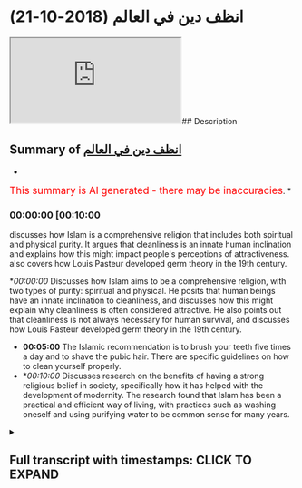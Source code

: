 # انظف دين في العالم (2018-10-21)

<iframe loading='lazy' src='https://www.youtube.com/embed/gIZUB0FNOc8'></iframe>## Description



## Summary of [انظف دين في العالم](https://www.youtube.com/watch?v=gIZUB0FNOc8)


*

<span style="color:red; font-size:125%">This summary is AI generated - there may be inaccuracies</span>. [](/)*

### <a onclick="modifyYTiframeseektime('600')">00:00:00 [00:10:00</a>

 discusses how Islam is a comprehensive religion that includes both spiritual and physical purity. It argues that cleanliness is an innate human inclination and explains how this might impact people's perceptions of attractiveness.  also covers how Louis Pasteur developed germ theory in the 19th century.

**<a onclick="modifyYTiframeseektime('0')">00:00:00</a>* Discusses how Islam aims to be a comprehensive religion, with two types of purity: spiritual and physical. He posits that human beings have an innate inclination to cleanliness, and discusses how this might explain why cleanliness is often considered attractive. He also points out that cleanliness is not always necessary for human survival, and discusses how Louis Pasteur developed germ theory in the 19th century.
* **<a onclick="modifyYTiframeseektime('300')">00:05:00</a>** The Islamic recommendation is to brush your teeth five times a day and to shave the pubic hair. There are specific guidelines on how to clean yourself properly.
* **<a onclick="modifyYTiframeseektime('600')">00:10:00</a>* Discusses research on the benefits of having a strong religious belief in society, specifically how it has helped with the development of modernity. The research found that Islam has been a practical and efficient way of living, with practices such as washing oneself and using purifying water to be common sense for many years.

<details><summary><h2>Full transcript with timestamps: CLICK TO EXPAND</h2></summary>

<a onclick="modifyYTiframeseektime('0)')">0:00:00 I was actually thinking about this today</a>
<a onclick="modifyYTiframeseektime('9)')">0:00:09 go ahead I was thinking about killing</a>
<a onclick="modifyYTiframeseektime('11)')">0:00:11 this cuz you notice you know when we</a>
<a onclick="modifyYTiframeseektime('13)')">0:00:13 give tower to tower meaning like we give</a>
<a onclick="modifyYTiframeseektime('16)')">0:00:16 an invitation to non-muslims to look at</a>
<a onclick="modifyYTiframeseektime('18)')">0:00:18 its lemma to kind of create it on it and</a>
<a onclick="modifyYTiframeseektime('20)')">0:00:20 become Muslim even when we do that we</a>
<a onclick="modifyYTiframeseektime('23)')">0:00:23 usually give very um formulaic type</a>
<a onclick="modifyYTiframeseektime('26)')">0:00:26 evidences all right you know the Quran</a>
<a onclick="modifyYTiframeseektime('29)')">0:00:29 says this and makes these predictions</a>
<a onclick="modifyYTiframeseektime('30)')">0:00:30 and I'm guilty of this more than anyone</a>
<a onclick="modifyYTiframeseektime('32)')">0:00:32 else I'll do this myself but you know</a>
<a onclick="modifyYTiframeseektime('35)')">0:00:35 Allah</a>
<a onclick="modifyYTiframeseektime('36)')">0:00:36 do you know one easy thing to kind of</a>
<a onclick="modifyYTiframeseektime('38)')">0:00:38 identifies that list first and foremost</a>
<a onclick="modifyYTiframeseektime('40)')">0:00:40 Islam as a religion which aims to be</a>
<a onclick="modifyYTiframeseektime('42)')">0:00:42 all-encompassing in so much is that it</a>
<a onclick="modifyYTiframeseektime('45)')">0:00:45 actually attempts to agree an answer for</a>
<a onclick="modifyYTiframeseektime('48)')">0:00:48 every little thing we talked about</a>
<a onclick="modifyYTiframeseektime('49)')">0:00:49 sexual intercourse before and there's</a>
<a onclick="modifyYTiframeseektime('50)')">0:00:50 actually guidelines on how to pleasure a</a>
<a onclick="modifyYTiframeseektime('53)')">0:00:53 woman from a male perspective there is</a>
<a onclick="modifyYTiframeseektime('58)')">0:00:58 guidelines on how to this is how deep it</a>
<a onclick="modifyYTiframeseektime('60)')">0:01:00 gets one guy came to Sandman Pharisee</a>
<a onclick="modifyYTiframeseektime('64)')">0:01:04 said manifest is one of the Sahaba</a>
<a onclick="modifyYTiframeseektime('66)')">0:01:06 and this and he said he said to him does</a>
<a onclick="modifyYTiframeseektime('70)')">0:01:10 your prophet tell the people how to</a>
<a onclick="modifyYTiframeseektime('72)')">0:01:12 clean themselves after using the toilet</a>
<a onclick="modifyYTiframeseektime('74)')">0:01:14 he said yeah and he told them how the</a>
<a onclick="modifyYTiframeseektime('77)')">0:01:17 Prophet gave us guidance for now the</a>
<a onclick="modifyYTiframeseektime('79)')">0:01:19 point is Islam aims to be a</a>
<a onclick="modifyYTiframeseektime('80)')">0:01:20 comprehensive religion in terms of</a>
<a onclick="modifyYTiframeseektime('82)')">0:01:22 purity and being clean there are two</a>
<a onclick="modifyYTiframeseektime('85)')">0:01:25 kinds of purity once again we go to a</a>
<a onclick="modifyYTiframeseektime('86)')">0:01:26 dichotomy yeah there's a spiritual could</a>
<a onclick="modifyYTiframeseektime('89)')">0:01:29 you please ducati defy dichotomy it's</a>
<a onclick="modifyYTiframeseektime('91)')">0:01:31 like a dualism right so it's like two</a>
<a onclick="modifyYTiframeseektime('98)')">0:01:38 things right so here on the one hand we</a>
<a onclick="modifyYTiframeseektime('103)')">0:01:43 have a spiritual purity which is the</a>
<a onclick="modifyYTiframeseektime('106)')">0:01:46 most important and ordinal first came to</a>
<a onclick="modifyYTiframeseektime('107)')">0:01:47 purify people on the spiritual way okay</a>
<a onclick="modifyYTiframeseektime('109)')">0:01:49 and the Quran is mentioning mentions</a>
<a onclick="modifyYTiframeseektime('112)')">0:01:52 that you know that Abraham made dua for</a>
<a onclick="modifyYTiframeseektime('115)')">0:01:55 someone to come afterwards well use a</a>
<a onclick="modifyYTiframeseektime('117)')">0:01:57 key him where your alum will get a bowl</a>
<a onclick="modifyYTiframeseektime('118)')">0:01:58 Hekmat he purifies them and he teaches</a>
<a onclick="modifyYTiframeseektime('121)')">0:02:01 in the Quran like it's happened the</a>
<a onclick="modifyYTiframeseektime('122)')">0:02:02 Hickman which is the Sunnah the Prophet</a>
<a onclick="modifyYTiframeseektime('124)')">0:02:04 Muhammad SAW Salim is referred to</a>
<a onclick="modifyYTiframeseektime('126)')">0:02:06 insulted Jamaat the city of the Quran is</a>
<a onclick="modifyYTiframeseektime('128)')">0:02:08 that where is a key where Allen will get</a>
<a onclick="modifyYTiframeseektime('130)')">0:02:10 him well heck my he he is purifies them</a>
<a onclick="modifyYTiframeseektime('134)')">0:02:14 so if you</a>
<a onclick="modifyYTiframeseektime('134)')">0:02:14 vacation in chapters 91 of the Quran</a>
<a onclick="modifyYTiframeseektime('136)')">0:02:16 Sura to learn so little shams says Adela</a>
<a onclick="modifyYTiframeseektime('141)')">0:02:21 Hammonds acara the one who has purified</a>
<a onclick="modifyYTiframeseektime('144)')">0:02:24 himself has already succeeded his family</a>
<a onclick="modifyYTiframeseektime('148)')">0:02:28 so from a spiritual perspective this</a>
<a onclick="modifyYTiframeseektime('151)')">0:02:31 idea of purification now the thing is I</a>
<a onclick="modifyYTiframeseektime('154)')">0:02:34 put to this and I know how I might do</a>
<a onclick="modifyYTiframeseektime('157)')">0:02:37 another charla with him I'm gonna do a</a>
<a onclick="modifyYTiframeseektime('160)')">0:02:40 discussion of him on consciousness and</a>
<a onclick="modifyYTiframeseektime('161)')">0:02:41 first-person subjective consciousness</a>
<a onclick="modifyYTiframeseektime('163)')">0:02:43 all these kind of things but I put to</a>
<a onclick="modifyYTiframeseektime('165)')">0:02:45 you guys I'm gonna make this I'm gonna</a>
<a onclick="modifyYTiframeseektime('167)')">0:02:47 format this as a kind of thought</a>
<a onclick="modifyYTiframeseektime('169)')">0:02:49 exercise okay and this is actually</a>
<a onclick="modifyYTiframeseektime('172)')">0:02:52 experience all this is not a deduction</a>
<a onclick="modifyYTiframeseektime('174)')">0:02:54 type argument it's a thought experiment</a>
<a onclick="modifyYTiframeseektime('176)')">0:02:56 it's kind of like based on your</a>
<a onclick="modifyYTiframeseektime('177)')">0:02:57 experience yeah I put to you guys that</a>
<a onclick="modifyYTiframeseektime('180)')">0:03:00 human beings have an innate inclination</a>
<a onclick="modifyYTiframeseektime('183)')">0:03:03 to that which is clean I'd agree with</a>
<a onclick="modifyYTiframeseektime('185)')">0:03:05 that completely yeah from your</a>
<a onclick="modifyYTiframeseektime('186)')">0:03:06 experience I think most people in the</a>
<a onclick="modifyYTiframeseektime('188)')">0:03:08 world would agree that cleanliness</a>
<a onclick="modifyYTiframeseektime('190)')">0:03:10 attracts human beings not only actually</a>
<a onclick="modifyYTiframeseektime('193)')">0:03:13 from a biological or even evolutionary</a>
<a onclick="modifyYTiframeseektime('195)')">0:03:15 perspective there's no reason for that</a>
<a onclick="modifyYTiframeseektime('196)')">0:03:16 to be always the case okay</a>
<a onclick="modifyYTiframeseektime('198)')">0:03:18 there's no reason for us to prefer nice</a>
<a onclick="modifyYTiframeseektime('201)')">0:03:21 smells for example or nice beautiful</a>
<a onclick="modifyYTiframeseektime('204)')">0:03:24 things yeah like a sunset or something</a>
<a onclick="modifyYTiframeseektime('207)')">0:03:27 there's no biological advantage doesn't</a>
<a onclick="modifyYTiframeseektime('210)')">0:03:30 help us survive it doesn't actually help</a>
<a onclick="modifyYTiframeseektime('212)')">0:03:32 us survive so from that perspective the</a>
<a onclick="modifyYTiframeseektime('214)')">0:03:34 question is why do we like things that</a>
<a onclick="modifyYTiframeseektime('217)')">0:03:37 sound and that look beautiful and are</a>
<a onclick="modifyYTiframeseektime('219)')">0:03:39 actually clean why are we more content</a>
<a onclick="modifyYTiframeseektime('222)')">0:03:42 being clean and why did the prophets</a>
<a onclick="modifyYTiframeseektime('225)')">0:03:45 according to the Islamic narrative come</a>
<a onclick="modifyYTiframeseektime('226)')">0:03:46 to clean people both spiritually and</a>
<a onclick="modifyYTiframeseektime('228)')">0:03:48 physically whether a mine loss I saw</a>
<a onclick="modifyYTiframeseektime('231)')">0:03:51 either actually there's very specific</a>
<a onclick="modifyYTiframeseektime('233)')">0:03:53 guidelines in Islam on how to be</a>
<a onclick="modifyYTiframeseektime('235)')">0:03:55 spiritually pure and had to be</a>
<a onclick="modifyYTiframeseektime('237)')">0:03:57 physically pure and you might think well</a>
<a onclick="modifyYTiframeseektime('240)')">0:04:00 so one it's common sense to be clean</a>
<a onclick="modifyYTiframeseektime('242)')">0:04:02 that was someone once it's a really</a>
<a onclick="modifyYTiframeseektime('244)')">0:04:04 common sense look historically and I was</a>
<a onclick="modifyYTiframeseektime('246)')">0:04:06 thinking about this in this country the</a>
<a onclick="modifyYTiframeseektime('248)')">0:04:08 UK which was the which was the house of</a>
<a onclick="modifyYTiframeseektime('251)')">0:04:11 the Industrial Revolution it was the</a>
<a onclick="modifyYTiframeseektime('252)')">0:04:12 start of the industrial village in 1760</a>
<a onclick="modifyYTiframeseektime('254)')">0:04:14 you know Britain started a lot of things</a>
<a onclick="modifyYTiframeseektime('257)')">0:04:17 right and because of the age of</a>
<a onclick="modifyYTiframeseektime('259)')">0:04:19 discovery and all those kind of things</a>
<a onclick="modifyYTiframeseektime('261)')">0:04:21 Britain was at the top of technological</a>
<a onclick="modifyYTiframeseektime('263)')">0:04:23 development and achievement in and what</a>
<a onclick="modifyYTiframeseektime('266)')">0:04:26 we call the early modern period</a>
<a onclick="modifyYTiframeseektime('268)')">0:04:28 medieval period yeah yeah so in England</a>
<a onclick="modifyYTiframeseektime('273)')">0:04:33 in Britain it was not known that</a>
<a onclick="modifyYTiframeseektime('275)')">0:04:35 cleaning your hands and washing your</a>
<a onclick="modifyYTiframeseektime('277)')">0:04:37 hands okay</a>
<a onclick="modifyYTiframeseektime('279)')">0:04:39 prevented germs until 1895 where Louis</a>
<a onclick="modifyYTiframeseektime('285)')">0:04:45 Pasteur came and that's why the by the</a>
<a onclick="modifyYTiframeseektime('288)')">0:04:48 way where pasteurized milk comes from</a>
<a onclick="modifyYTiframeseektime('289)')">0:04:49 really yeah he came and he said that you</a>
<a onclick="modifyYTiframeseektime('292)')">0:04:52 know he invented something called germ</a>
<a onclick="modifyYTiframeseektime('293)')">0:04:53 theory germ theory were basically germs</a>
<a onclick="modifyYTiframeseektime('296)')">0:04:56 cause diseases in this country in the</a>
<a onclick="modifyYTiframeseektime('300)')">0:05:00 industrial revolution people were dying</a>
<a onclick="modifyYTiframeseektime('301)')">0:05:01 a very early age because they didn't</a>
<a onclick="modifyYTiframeseektime('303)')">0:05:03 even know washing your hands prevents</a>
<a onclick="modifyYTiframeseektime('306)')">0:05:06 these things prevents for example</a>
<a onclick="modifyYTiframeseektime('308)')">0:05:08 infections it prevents diseases now I</a>
<a onclick="modifyYTiframeseektime('311)')">0:05:11 want you to consider that when you're</a>
<a onclick="modifyYTiframeseektime('312)')">0:05:12 thinking about how a lot the fact that</a>
<a onclick="modifyYTiframeseektime('314)')">0:05:14 we've had will door from 1400 years</a>
<a onclick="modifyYTiframeseektime('317)')">0:05:17 think about that we had will do every</a>
<a onclick="modifyYTiframeseektime('320)')">0:05:20 time what you had to do will do at least</a>
<a onclick="modifyYTiframeseektime('323)')">0:05:23 once a day because you had to pray at</a>
<a onclick="modifyYTiframeseektime('324)')">0:05:24 least once you had to pray with one</a>
<a onclick="modifyYTiframeseektime('325)')">0:05:25 we'll do one today any once a day you</a>
<a onclick="modifyYTiframeseektime('327)')">0:05:27 have to pray five times a day with one</a>
<a onclick="modifyYTiframeseektime('329)')">0:05:29 model at least one model you have to</a>
<a onclick="modifyYTiframeseektime('331)')">0:05:31 hustle which is you have to wash your</a>
<a onclick="modifyYTiframeseektime('333)')">0:05:33 whole body yeah if you had sexual</a>
<a onclick="modifyYTiframeseektime('336)')">0:05:36 intercourse if you're sorry I'm</a>
<a onclick="modifyYTiframeseektime('338)')">0:05:38 explicitly if your penis met the the top</a>
<a onclick="modifyYTiframeseektime('340)')">0:05:40 top of your penis met the the tip of a</a>
<a onclick="modifyYTiframeseektime('344)')">0:05:44 vagina not even penetration you have to</a>
<a onclick="modifyYTiframeseektime('346)')">0:05:46 do a door you have to hold sorry if a</a>
<a onclick="modifyYTiframeseektime('349)')">0:05:49 woman has finished her menstruation she</a>
<a onclick="modifyYTiframeseektime('350)')">0:05:50 has to do also she has to do she has to</a>
<a onclick="modifyYTiframeseektime('352)')">0:05:52 watch the whole body if a man had a wet</a>
<a onclick="modifyYTiframeseektime('355)')">0:05:55 dream and he ejaculated or he</a>
<a onclick="modifyYTiframeseektime('356)')">0:05:56 masturbated and it's Haram by him he he</a>
<a onclick="modifyYTiframeseektime('359)')">0:05:59 had a shower it has to have a shower or</a>
<a onclick="modifyYTiframeseektime('361)')">0:06:01 a woman same thing so there are there</a>
<a onclick="modifyYTiframeseektime('363)')">0:06:03 are limited things that you have to have</a>
<a onclick="modifyYTiframeseektime('364)')">0:06:04 a shower because of right in this</a>
<a onclick="modifyYTiframeseektime('366)')">0:06:06 country people will not have a shower on</a>
<a onclick="modifyYTiframeseektime('367)')">0:06:07 a regular basis until well after the</a>
<a onclick="modifyYTiframeseektime('369)')">0:06:09 World War one it's a recent phenomena</a>
<a onclick="modifyYTiframeseektime('372)')">0:06:12 for Europeans and especially British</a>
<a onclick="modifyYTiframeseektime('375)')">0:06:15 European people to be hygienic in that</a>
<a onclick="modifyYTiframeseektime('377)')">0:06:17 sense to wash their hands to to have</a>
<a onclick="modifyYTiframeseektime('381)')">0:06:21 showers</a>
<a onclick="modifyYTiframeseektime('382)')">0:06:22 seriously it's about even using water</a>
<a onclick="modifyYTiframeseektime('384)')">0:06:24 after visiting the toilet don't even do</a>
<a onclick="modifyYTiframeseektime('386)')">0:06:26 that now and you know it you'll find</a>
<a onclick="modifyYTiframeseektime('388)')">0:06:28 that somehow like yet so guys and this</a>
<a onclick="modifyYTiframeseektime('390)')">0:06:30 is not to depreciate from anyone's</a>
<a onclick="modifyYTiframeseektime('392)')">0:06:32 cultural heritage here but just like the</a>
<a onclick="modifyYTiframeseektime('395)')">0:06:35 Muslims I mean we had this looks for</a>
<a onclick="modifyYTiframeseektime('398)')">0:06:38 example of toothbrush think about this</a>
<a onclick="modifyYTiframeseektime('399)')">0:06:39 toothbrush yeah</a>
<a onclick="modifyYTiframeseektime('400)')">0:06:40 when the toothbrush become popular in</a>
<a onclick="modifyYTiframeseektime('402)')">0:06:42 the UK let's answer that question</a>
<a onclick="modifyYTiframeseektime('404)')">0:06:44 bristles and a toothbrush it did not</a>
<a onclick="modifyYTiframeseektime('407)')">0:06:47 become popular until probably after</a>
<a onclick="modifyYTiframeseektime('408)')">0:06:48 World War although one</a>
<a onclick="modifyYTiframeseektime('409)')">0:06:49 it wasn't read that popular before</a>
<a onclick="modifyYTiframeseektime('411)')">0:06:51 brushing your teeth was not probably</a>
<a onclick="modifyYTiframeseektime('412)')">0:06:52 thing in the hadith narrated by abu</a>
<a onclick="modifyYTiframeseektime('416)')">0:06:56 huraira to roger lon</a>
<a onclick="modifyYTiframeseektime('417)')">0:06:57 yeah the problem says Lola a shock</a>
<a onclick="modifyYTiframeseektime('420)')">0:07:00 collar on Mattila I'm not to miss work</a>
<a onclick="modifyYTiframeseektime('421)')">0:07:01 miss yurikano selected he said that if</a>
<a onclick="modifyYTiframeseektime('424)')">0:07:04 it wasn't for that it would be difficult</a>
<a onclick="modifyYTiframeseektime('427)')">0:07:07 up on myoma I would have told them to</a>
<a onclick="modifyYTiframeseektime('430)')">0:07:10 brush their teeth on every solar now the</a>
<a onclick="modifyYTiframeseektime('433)')">0:07:13 word see work some people think is that</a>
<a onclick="modifyYTiframeseektime('434)')">0:07:14 stick yeah which is actually I miss work</a>
<a onclick="modifyYTiframeseektime('437)')">0:07:17 but see work is an Arabic verb so what</a>
<a onclick="modifyYTiframeseektime('440)')">0:07:20 can CSS in a now he cleaned his teeth so</a>
<a onclick="modifyYTiframeseektime('445)')">0:07:25 you can do it I believe the problem how</a>
<a onclick="modifyYTiframeseektime('447)')">0:07:27 salons would have loved the toothbrush</a>
<a onclick="modifyYTiframeseektime('449)')">0:07:29 because you can do so much with it so</a>
<a onclick="modifyYTiframeseektime('451)')">0:07:31 see work is not necessarily just with</a>
<a onclick="modifyYTiframeseektime('452)')">0:07:32 miss work miss work is a as an ism which</a>
<a onclick="modifyYTiframeseektime('456)')">0:07:36 means it's a noun he's talking about the</a>
<a onclick="modifyYTiframeseektime('458)')">0:07:38 stick but see work is a file is a is a</a>
<a onclick="modifyYTiframeseektime('460)')">0:07:40 verb so it could be talking about the</a>
<a onclick="modifyYTiframeseektime('461)')">0:07:41 process of cleaning your teeth so the</a>
<a onclick="modifyYTiframeseektime('464)')">0:07:44 Islamic recommendation is to brush your</a>
<a onclick="modifyYTiframeseektime('466)')">0:07:46 teeth five times a day</a>
<a onclick="modifyYTiframeseektime('468)')">0:07:48 that's not even at the hitch it's not</a>
<a onclick="modifyYTiframeseektime('470)')">0:07:50 even the dental thing in this country</a>
<a onclick="modifyYTiframeseektime('472)')">0:07:52 say okay he said Lola a shock collar on</a>
<a onclick="modifyYTiframeseektime('474)')">0:07:54 material immortan with sawaki yeah and</a>
<a onclick="modifyYTiframeseektime('477)')">0:07:57 the Caruso nothing I would have told</a>
<a onclick="modifyYTiframeseektime('479)')">0:07:59 them to brush their teeth any washing</a>
<a onclick="modifyYTiframeseektime('481)')">0:08:01 having a shower doing will do washing</a>
<a onclick="modifyYTiframeseektime('483)')">0:08:03 yeah and they overdo washing your hands</a>
<a onclick="modifyYTiframeseektime('485)')">0:08:05 and your face and your feet there are</a>
<a onclick="modifyYTiframeseektime('488)')">0:08:08 certain things we do now that other</a>
<a onclick="modifyYTiframeseektime('490)')">0:08:10 cultures are not they're not aware that</a>
<a onclick="modifyYTiframeseektime('491)')">0:08:11 we do for example I listings are putting</a>
<a onclick="modifyYTiframeseektime('496)')">0:08:16 water into the nose OS 10 sharp taking</a>
<a onclick="modifyYTiframeseektime('500)')">0:08:20 out of the nose you know a lot of people</a>
<a onclick="modifyYTiframeseektime('502)')">0:08:22 that become Muslim they don't go through</a>
<a onclick="modifyYTiframeseektime('503)')">0:08:23 that process where they're cleaning the</a>
<a onclick="modifyYTiframeseektime('504)')">0:08:24 sign or cavity because they it's not</a>
<a onclick="modifyYTiframeseektime('506)')">0:08:26 something which occurs to them that I</a>
<a onclick="modifyYTiframeseektime('508)')">0:08:28 need to clean this area inside the nose</a>
<a onclick="modifyYTiframeseektime('511)')">0:08:31 we have to do that every day cleaning</a>
<a onclick="modifyYTiframeseektime('515)')">0:08:35 the is obviously so it's it's culturally</a>
<a onclick="modifyYTiframeseektime('517)')">0:08:37 acceptable not so clear and sometimes</a>
<a onclick="modifyYTiframeseektime('518)')">0:08:38 encouraged to clean the ears at least a</a>
<a onclick="modifyYTiframeseektime('520)')">0:08:40 peripheral area you are talking about</a>
<a onclick="modifyYTiframeseektime('523)')">0:08:43 cleaning yourself properly after you you</a>
<a onclick="modifyYTiframeseektime('526)')">0:08:46 do you excrete basically and there's an</a>
<a onclick="modifyYTiframeseektime('530)')">0:08:50 Islamic petition yeah so Allison the</a>
<a onclick="modifyYTiframeseektime('532)')">0:08:52 Malik you can note it I had it that you</a>
<a onclick="modifyYTiframeseektime('533)')">0:08:53 have to get rid of everything</a>
<a onclick="modifyYTiframeseektime('534)')">0:08:54 in terms of the the extra men so and the</a>
<a onclick="modifyYTiframeseektime('538)')">0:08:58 Islamic standard for cleanliness I would</a>
<a onclick="modifyYTiframeseektime('540)')">0:09:00 argue is more than any other religion in</a>
<a onclick="modifyYTiframeseektime('542)')">0:09:02 the world and in fact higher than the</a>
<a onclick="modifyYTiframeseektime('545)')">0:09:05 code true accepted norm in the Western</a>
<a onclick="modifyYTiframeseektime('548)')">0:09:08 world and you know some holla there's</a>
<a onclick="modifyYTiframeseektime('550)')">0:09:10 many a hadith that say for example El</a>
<a onclick="modifyYTiframeseektime('552)')">0:09:12 Fattah to Homs alpha Tata sure that the</a>
<a onclick="modifyYTiframeseektime('554)')">0:09:14 official has five things for example one</a>
<a onclick="modifyYTiframeseektime('557)')">0:09:17 of this is fatal to Homs ephedra two</a>
<a onclick="modifyYTiframeseektime('558)')">0:09:18 humps that the fitara is five things</a>
<a onclick="modifyYTiframeseektime('560)')">0:09:20 that you have to trim the beta the</a>
<a onclick="modifyYTiframeseektime('562)')">0:09:22 massage and and you have to shave the</a>
<a onclick="modifyYTiframeseektime('565)')">0:09:25 pubic hair and cutting the nails and</a>
<a onclick="modifyYTiframeseektime('568)')">0:09:28 these things there some religions would</a>
<a onclick="modifyYTiframeseektime('570)')">0:09:30 actually say you go not allowed to shave</a>
<a onclick="modifyYTiframeseektime('571)')">0:09:31 your pubic imagine a woman or man</a>
<a onclick="modifyYTiframeseektime('572)')">0:09:32 imagine a woman or man having to live a</a>
<a onclick="modifyYTiframeseektime('575)')">0:09:35 full life without shaving the underarm</a>
<a onclick="modifyYTiframeseektime('577)')">0:09:37 hair I was shaving the netted their hair</a>
<a onclick="modifyYTiframeseektime('579)')">0:09:39 on the navel for a woman or a man that</a>
<a onclick="modifyYTiframeseektime('582)')">0:09:42 will be quite a disastrous thing and</a>
<a onclick="modifyYTiframeseektime('584)')">0:09:44 even from what hygienic respect so you</a>
<a onclick="modifyYTiframeseektime('585)')">0:09:45 can are get as hygienic you can argue</a>
<a onclick="modifyYTiframeseektime('587)')">0:09:47 that's clean some religions is composed</a>
<a onclick="modifyYTiframeseektime('589)')">0:09:49 you can't actually take a hair a single</a>
<a onclick="modifyYTiframeseektime('591)')">0:09:51 pubic hair away in Islam is there's very</a>
<a onclick="modifyYTiframeseektime('594)')">0:09:54 specific guidelines on you have to do</a>
<a onclick="modifyYTiframeseektime('596)')">0:09:56 you have to clean yourself in that way</a>
<a onclick="modifyYTiframeseektime('597)')">0:09:57 you have to cut your nails you know so I</a>
<a onclick="modifyYTiframeseektime('601)')">0:10:01 feel and you know there is some research</a>
<a onclick="modifyYTiframeseektime('603)')">0:10:03 on the bed recently obviously the hadith</a>
<a onclick="modifyYTiframeseektime('606)')">0:10:06 of nama or the law and we said to share</a>
<a onclick="modifyYTiframeseektime('608)')">0:10:08 it hopefully how opposed to share with</a>
<a onclick="modifyYTiframeseektime('610)')">0:10:10 Hollywood Nasser rather trimmed the</a>
<a onclick="modifyYTiframeseektime('612)')">0:10:12 moustache she was walking the massage</a>
<a onclick="modifyYTiframeseektime('613)')">0:10:13 yeah and and let the beard grow and and</a>
<a onclick="modifyYTiframeseektime('617)')">0:10:17 basically differentiate yourself</a>
<a onclick="modifyYTiframeseektime('618)')">0:10:18 distinguishes a from the Jews and</a>
<a onclick="modifyYTiframeseektime('620)')">0:10:20 Christians and fear Wyatt in</a>
<a onclick="modifyYTiframeseektime('622)')">0:10:22 halima juice the medians the point being</a>
<a onclick="modifyYTiframeseektime('625)')">0:10:25 that the they found something recent</a>
<a onclick="modifyYTiframeseektime('629)')">0:10:29 things like it has some properties the</a>
<a onclick="modifyYTiframeseektime('631)')">0:10:31 beer - some properties which protects</a>
<a onclick="modifyYTiframeseektime('633)')">0:10:33 your face from certain conditions really</a>
<a onclick="modifyYTiframeseektime('635)')">0:10:35 you know yes hon Allah so anyways the</a>
<a onclick="modifyYTiframeseektime('638)')">0:10:38 point being is this is that it takes the</a>
<a onclick="modifyYTiframeseektime('639)')">0:10:39 West a long time to get to the same</a>
<a onclick="modifyYTiframeseektime('641)')">0:10:41 stages we were talking about thousand</a>
<a onclick="modifyYTiframeseektime('643)')">0:10:43 four hundred years ago basic things like</a>
<a onclick="modifyYTiframeseektime('645)')">0:10:45 washing your hands and having a shower</a>
<a onclick="modifyYTiframeseektime('647)')">0:10:47 which for us is so common sensical</a>
<a onclick="modifyYTiframeseektime('650)')">0:10:50 it was not common sensical for the</a>
<a onclick="modifyYTiframeseektime('652)')">0:10:52 british man until you know after the</a>
<a onclick="modifyYTiframeseektime('655)')">0:10:55 world war it was not common sensical for</a>
<a onclick="modifyYTiframeseektime('657)')">0:10:57 them so they have had to wait a long</a>
<a onclick="modifyYTiframeseektime('659)')">0:10:59 time to get to where we were a long time</a>
<a onclick="modifyYTiframeseektime('660)')">0:11:00 ago when they talk about barbarism and</a>
<a onclick="modifyYTiframeseektime('662)')">0:11:02 backwardness that's one of the things</a>
<a onclick="modifyYTiframeseektime('664)')">0:11:04 they have to kind of go consider Islam</a>
<a onclick="modifyYTiframeseektime('665)')">0:11:05 gave us cleanliness but if you're if</a>
<a onclick="modifyYTiframeseektime('667)')">0:11:07 there</a>
<a onclick="modifyYTiframeseektime('668)')">0:11:08 by the toothbrush and washing yourself</a>
<a onclick="modifyYTiframeseektime('670)')">0:11:10 there be even more impressed with this</a>
<a onclick="modifyYTiframeseektime('672)')">0:11:12 spiritual kind of cleanliness that Islam</a>
<a onclick="modifyYTiframeseektime('674)')">0:11:14 gives because we're like if they knew</a>
<a onclick="modifyYTiframeseektime('676)')">0:11:16 about what Islam actually provides in</a>
<a onclick="modifyYTiframeseektime('679)')">0:11:19 terms of purification of the heart and</a>
<a onclick="modifyYTiframeseektime('681)')">0:11:21 soul and mind</a>
<a onclick="modifyYTiframeseektime('682)')">0:11:22 everyone would they be finding us with</a>
<a onclick="modifyYTiframeseektime('684)')">0:11:24 the swords la cárcel una Basu if as a</a>
<a onclick="modifyYTiframeseektime('687)')">0:11:27 famous person said there were the force</a>
<a onclick="modifyYTiframeseektime('689)')">0:11:29 with their swords but anyways the this</a>
<a onclick="modifyYTiframeseektime('692)')">0:11:32 is something which we will give as a</a>
<a onclick="modifyYTiframeseektime('693)')">0:11:33 because the thing is the human project</a>
<a onclick="modifyYTiframeseektime('695)')">0:11:35 is a project which as Plato would say is</a>
<a onclick="modifyYTiframeseektime('697)')">0:11:37 divisible into three different things</a>
<a onclick="modifyYTiframeseektime('698)')">0:11:38 the main body in the soul and all the</a>
<a onclick="modifyYTiframeseektime('701)')">0:11:41 things that have to be if you want to if</a>
<a onclick="modifyYTiframeseektime('704)')">0:11:44 you want to satisfy yourself and also a</a>
<a onclick="modifyYTiframeseektime('706)')">0:11:46 you be content as even being you have to</a>
<a onclick="modifyYTiframeseektime('708)')">0:11:48 satisfy these three spheres the Western</a>
<a onclick="modifyYTiframeseektime('710)')">0:11:50 world makes you gives you that illusion</a>
<a onclick="modifyYTiframeseektime('713)')">0:11:53 of okay you're satisfied but it doesn't</a>
<a onclick="modifyYTiframeseektime('714)')">0:11:54 actually give you any solutions so an</a>
<a onclick="modifyYTiframeseektime('716)')">0:11:56 illusion with no solution Islam is</a>
<a onclick="modifyYTiframeseektime('719)')">0:11:59 really very very practical and and the</a>
<a onclick="modifyYTiframeseektime('721)')">0:12:01 evidence of that is that most of the</a>
<a onclick="modifyYTiframeseektime('722)')">0:12:02 things which we deem common sensical</a>
<a onclick="modifyYTiframeseektime('724)')">0:12:04 because it actually appeals to our</a>
<a onclick="modifyYTiframeseektime('725)')">0:12:05 first-person subjective experience like</a>
<a onclick="modifyYTiframeseektime('727)')">0:12:07 cleanliness and purity that islam</a>
<a onclick="modifyYTiframeseektime('729)')">0:12:09 prescribed basic solutions for a</a>
<a onclick="modifyYTiframeseektime('732)')">0:12:12 thousand four hundred is ago to wash</a>
<a onclick="modifyYTiframeseektime('733)')">0:12:13 yourself to clean yourself water is</a>
<a onclick="modifyYTiframeseektime('734)')">0:12:14 power or tahor is purifier and it</a>
<a onclick="modifyYTiframeseektime('737)')">0:12:17 purifies span for example</a>
</details>